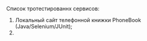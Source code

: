 Список тротестированнх сервисов:
1. Локальный сайт телефонной книжки PhoneBook (Java/Selenium/JUnit);
2. 
